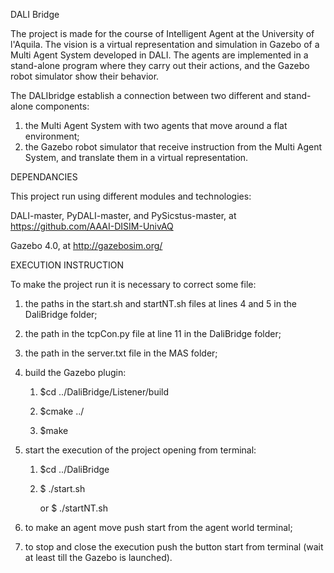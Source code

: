 DALI Bridge 


The project is made for the course of Intelligent Agent at the University of l'Aquila. The vision is a virtual representation and simulation in Gazebo of a Multi Agent System developed in DALI. The  agents are implemented in a stand-alone program where they carry out their actions, and the Gazebo robot simulator show their behavior. 



The DALIbridge establish a connection between two different and stand-alone components:

1. the Multi Agent System with two agents that move around a flat environment;
2. the Gazebo robot simulator that receive instruction from the Multi Agent System, and translate them in a virtual representation. 

DEPENDANCIES 

This project run using different modules and technologies: 

DALI-master, PyDALI-master, and PySicstus-master, at https://github.com/AAAI-DISIM-UnivAQ 

Gazebo 4.0, at http://gazebosim.org/ 

EXECUTION INSTRUCTION

To make the project run it is necessary to correct some file: 

1. the paths in the start.sh and startNT.sh files at lines 4 and 5 in the DaliBridge folder; 

2. the path in the tcpCon.py file at line 11 in the DaliBridge folder; 

3. the path in the server.txt file in the MAS folder; 

4. build the Gazebo plugin: 

	1. $cd ../DaliBridge/Listener/build 
	
	2. $cmake ../ 
	
	3. $make 
	
5. start the execution of the project opening from terminal: 

	1. $cd ../DaliBridge 
	
	2. $ ./start.sh 
	
	   or $ ./startNT.sh
6. to make an agent move push start from the agent world terminal; 

7. to stop and close the execution push the button start from terminal (wait at least till the Gazebo is launched). 
